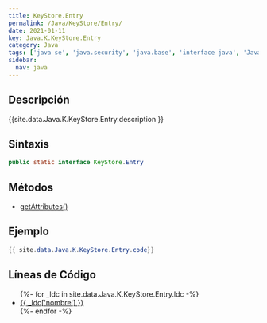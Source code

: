 ```yaml
---
title: KeyStore.Entry
permalink: /Java/KeyStore/Entry/
date: 2021-01-11
key: Java.K.KeyStore.Entry
category: Java
tags: ['java se', 'java.security', 'java.base', 'interface java', 'Java 1.5']
sidebar: 
  nav: java
---
```


## Descripción
{{site.data.Java.K.KeyStore.Entry.description }}

## Sintaxis
~~~java
public static interface KeyStore.Entry
~~~

## Métodos
* [getAttributes()](/Java/KeyStore/Entry/getAttributes)

## Ejemplo
~~~java
{{ site.data.Java.K.KeyStore.Entry.code}}
~~~

## Líneas de Código
<ul>
{%- for _ldc in site.data.Java.K.KeyStore.Entry.ldc -%}
   <li>
       <a href="{{_ldc['url'] }}">{{ _ldc['nombre'] }}</a>
   </li>
{%- endfor -%}
</ul>
